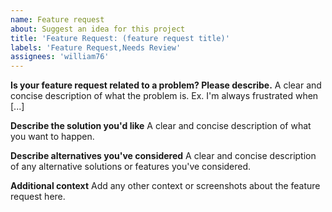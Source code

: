 ```yaml
---
name: Feature request
about: Suggest an idea for this project
title: 'Feature Request: (feature request title)'
labels: 'Feature Request,Needs Review'
assignees: 'william76'
---
```


**Is your feature request related to a problem? Please describe.**
A clear and concise description of what the problem is. Ex. I'm always frustrated when [...]

**Describe the solution you'd like**
A clear and concise description of what you want to happen.

**Describe alternatives you've considered**
A clear and concise description of any alternative solutions or features you've considered.

**Additional context**
Add any other context or screenshots about the feature request here.
